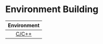 # Environment Building
|Environment|
|:---:|
|[C/C++](https://github.com/Tohru-246ra/env_building/blob/main/c_c++/c_c++.md)|
